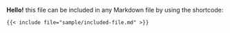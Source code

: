**Hello!** this file can be included in any Markdown file by using the shortcode:

```markdown
{{< include file="sample/included-file.md" >}}
```
